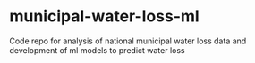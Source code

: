 # municipal-water-loss-ml
Code repo for analysis of national municipal water loss data and development of ml models to predict water loss
